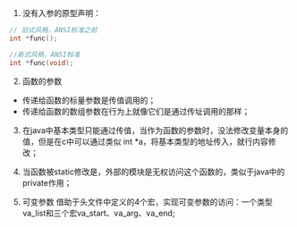 1. 没有入参的原型声明：
```c
// 旧式风格，ANSI标准之前
int *func();

//新式风格，ANSI标准
int *func(void);
```

2. 函数的参数
- 传递给函数的标量参数是传值调用的；
- 传递给函数的数组参数在行为上就像它们是通过传址调用的那样；

3. 在java中基本类型只能通过传值，当作为函数的参数时，没法修改变量本身的
值，但是在c中可以通过类似 int \*a，将基本类型的地址传入，就行内容修改；

4. 当函数被static修改是，外部的模块是无权访问这个函数的，类似于java中的private作用；

5. 可变参数
借助于头文件中定义的4个宏，实现可变参数的访问：一个类型va_list和三个宏va_start、va_arg、va_end;
